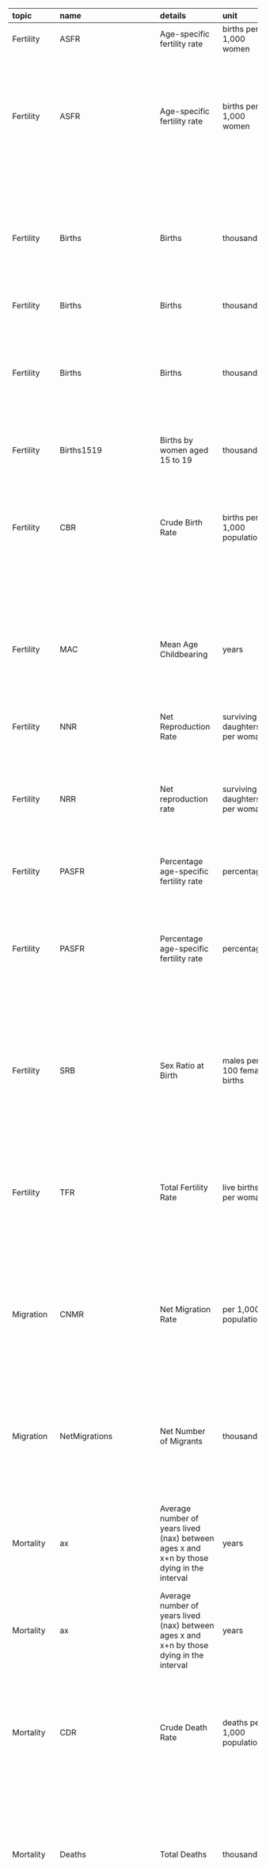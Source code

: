 |topic      |name                   |details                                                                                                            |unit                                                  |file                                |wpp                                                                    |
|:----------|:----------------------|:------------------------------------------------------------------------------------------------------------------|:-----------------------------------------------------|:-----------------------------------|:----------------------------------------------------------------------|
|Fertility  |ASFR                   |Age-specific fertility rate                                                                                        |births per 1,000 women                                |Fertility_by_Age1                   |2022                                                                   |
|Fertility  |ASFR                   |Age-specific fertility rate                                                                                        |births per 1,000 women                                |Fertility_by_Age5                   |1998, 2000, 2002, 2004, 2006, 2008, 2010, 2012, 2015, 2017, 2019, 2022 |
|Fertility  |Births                 |Births                                                                                                             |thousands                                             |Demographic_Indicators              |1998, 2000, 2002, 2004, 2006, 2008, 2010, 2012, 2015, 2017, 2019, 2022 |
|Fertility  |Births                 |Births                                                                                                             |thousands                                             |Fertility_by_Age1                   |2022                                                                   |
|Fertility  |Births                 |Births                                                                                                             |thousands                                             |Fertility_by_Age5                   |1998, 2000, 2002, 2004, 2006, 2008, 2010, 2012, 2015, 2017, 2019, 2022 |
|Fertility  |Births1519             |Births by women aged 15 to 19                                                                                      |thousands                                             |Demographic_Indicators              |2022                                                                   |
|Fertility  |CBR                    |Crude Birth Rate                                                                                                   |births per 1,000 population                           |Demographic_Indicators              |1998, 2000, 2002, 2004, 2006, 2008, 2010, 2012, 2015, 2017, 2019, 2022 |
|Fertility  |MAC                    |Mean Age Childbearing                                                                                              |years                                                 |Demographic_Indicators              |1998, 2000, 2002, 2004, 2006, 2008, 2010, 2012, 2015, 2017, 2019, 2022 |
|Fertility  |NNR                    |Net Reproduction Rate                                                                                              |surviving daughters per woman                         |Demographic_Indicators              |2022                                                                   |
|Fertility  |NRR                    |Net reproduction rate                                                                                              |surviving daughters per woman                         |Demographic_Indicators              |1998, 2000, 2002, 2004, 2006, 2008, 2010, 2012, 2015, 2017, 2019       |
|Fertility  |PASFR                  |Percentage age-specific fertility rate                                                                             |percentage                                            |Fertility_by_Age1                   |2022                                                                   |
|Fertility  |PASFR                  |Percentage age-specific fertility rate                                                                             |percentage                                            |Fertility_by_Age5                   |1998, 2000, 2002, 2004, 2006, 2008, 2010, 2012, 2015, 2017, 2019, 2022 |
|Fertility  |SRB                    |Sex Ratio at Birth                                                                                                 |males per 100 female births                           |Demographic_Indicators              |1998, 2000, 2002, 2004, 2006, 2008, 2010, 2012, 2015, 2017, 2019, 2022 |
|Fertility  |TFR                    |Total Fertility Rate                                                                                               |live births per woman                                 |Demographic_Indicators              |1998, 2000, 2002, 2004, 2006, 2008, 2010, 2012, 2015, 2017, 2019, 2022 |
|Migration  |CNMR                   |Net Migration Rate                                                                                                 |per 1,000 population                                  |Demographic_Indicators              |1998, 2000, 2002, 2004, 2006, 2008, 2010, 2012, 2015, 2017, 2019, 2022 |
|Migration  |NetMigrations          |Net Number of Migrants                                                                                             |thousands                                             |Demographic_Indicators              |1998, 2000, 2002, 2004, 2006, 2008, 2010, 2012, 2015, 2017, 2019, 2022 |
|Mortality  |ax                     |Average number of years lived (nax) between ages x and x+n by those dying in the interval                          |years                                                 |Life_Table_Abridged                 |2004, 2006, 2008, 2010, 2012, 2015, 2017, 2019, 2022                   |
|Mortality  |ax                     |Average number of years lived (nax) between ages x and x+n by those dying in the interval                          |years                                                 |Life_Table_Complete                 |2022                                                                   |
|Mortality  |CDR                    |Crude Death Rate                                                                                                   |deaths per 1,000 population                           |Demographic_Indicators              |1998, 2000, 2002, 2004, 2006, 2008, 2010, 2012, 2015, 2017, 2019, 2022 |
|Mortality  |Deaths                 |Total Deaths                                                                                                       |thousands                                             |Demographic_Indicators              |1998, 2000, 2002, 2004, 2006, 2008, 2010, 2012, 2015, 2017, 2019, 2022 |
|Mortality  |DeathsFemale           |Female Deaths                                                                                                      |thousands                                             |Demographic_Indicators              |1998, 2000, 2002, 2004, 2006, 2008, 2010, 2012, 2015, 2017, 2019, 2022 |
|Mortality  |DeathsMale             |Male Deaths                                                                                                        |thousands                                             |Demographic_Indicators              |1998, 2000, 2002, 2004, 2006, 2008, 2010, 2012, 2015, 2017, 2019, 2022 |
|Mortality  |dx                     |Number of deaths, (ndx), between ages x and x+n                                                                    |hypothetical cohort persons                           |Life_Table_Abridged                 |2004, 2006, 2008, 2010, 2012, 2015, 2017, 2019, 2022                   |
|Mortality  |dx                     |Number of deaths, (ndx), between ages x and x+n                                                                    |hypothetical cohort persons                           |Life_Table_Complete                 |2022                                                                   |
|Mortality  |ex                     |Expectation of life (ex) at age x, i.e., average number of years lived subsequent to age x by those reaching age x |years                                                 |Life_Table_Abridged                 |2004, 2006, 2008, 2010, 2012, 2015, 2017, 2019, 2022                   |
|Mortality  |ex                     |Expectation of life (ex) at age x, i.e., average number of years lived subsequent to age x by those reaching age x |years                                                 |Life_Table_Complete                 |2022                                                                   |
|Mortality  |IMR                    |Infant Mortality Rate                                                                                              |infant deaths per 1,000 live births                   |Demographic_Indicators              |1998, 2000, 2002, 2004, 2006, 2008, 2010, 2012, 2015, 2017, 2019, 2022 |
|Mortality  |InfantDeaths           |Infant Deaths, under age 1                                                                                         |thousands                                             |Demographic_Indicators              |2022                                                                   |
|Mortality  |LBsurvivingAge1        |Live births Surviving to Age 1                                                                                     |thousands                                             |Demographic_Indicators              |2022                                                                   |
|Mortality  |LE15                   |Life Expectancy at Age 15, both sexes                                                                              |years                                                 |Demographic_Indicators              |2022                                                                   |
|Mortality  |LE15Female             |Female Life Expectancy at Age 15                                                                                   |years                                                 |Demographic_Indicators              |2022                                                                   |
|Mortality  |LE15Male               |Male Life Expectancy at Age 15                                                                                     |years                                                 |Demographic_Indicators              |2022                                                                   |
|Mortality  |LE65                   |Life Expectancy at Age 65, both sexes                                                                              |years                                                 |Demographic_Indicators              |2022                                                                   |
|Mortality  |LE65Female             |Female Life Expectancy at Age 65                                                                                   |years                                                 |Demographic_Indicators              |2022                                                                   |
|Mortality  |LE65Male               |Male Life Expectancy at Age 65                                                                                     |years                                                 |Demographic_Indicators              |2022                                                                   |
|Mortality  |LE80                   |Life Expectancy at Age 80, both sexes                                                                              |years                                                 |Demographic_Indicators              |2022                                                                   |
|Mortality  |LE80Female             |Female Life Expectancy at Age 80                                                                                   |years                                                 |Demographic_Indicators              |2022                                                                   |
|Mortality  |LE80Male               |Male Life Expectancy at Age 80                                                                                     |years                                                 |Demographic_Indicators              |2022                                                                   |
|Mortality  |LEx                    |Life Expectancy at Birth, both sexes                                                                               |years                                                 |Demographic_Indicators              |1998, 2000, 2002, 2004, 2006, 2008, 2010, 2012, 2015, 2017, 2019, 2022 |
|Mortality  |LExFemale              |Female Life Expectancy at Birth                                                                                    |years                                                 |Demographic_Indicators              |1998, 2000, 2002, 2004, 2006, 2008, 2010, 2012, 2015, 2017, 2019, 2022 |
|Mortality  |LExMale                |Male Life Expectancy at Birth                                                                                      |years                                                 |Demographic_Indicators              |1998, 2000, 2002, 2004, 2006, 2008, 2010, 2012, 2015, 2017, 2019, 2022 |
|Mortality  |lx                     |Number of survivors, (lx), at age                                                                                  |hypothetical cohort persons                           |Life_Table_Abridged                 |2004, 2006, 2008, 2010, 2012, 2015, 2017, 2019, 2022                   |
|Mortality  |lx                     |Number of survivors, (lx), at age                                                                                  |hypothetical cohort persons                           |Life_Table_Complete                 |2022                                                                   |
|Mortality  |Lx                     |Number of person-years lived, (nLx), between ages x and x+n                                                        |years                                                 |Life_Table_Abridged                 |2004, 2006, 2008, 2010, 2012, 2015, 2017, 2019, 2022                   |
|Mortality  |Lx                     |Number of person-years lived, (nLx), between ages x and x+n                                                        |years                                                 |Life_Table_Complete                 |2022                                                                   |
|Mortality  |mx                     |Central death rate, nmx, for the age interval (x, x+n)                                                             |rate                                                  |Life_Table_Abridged                 |2004, 2006, 2008, 2010, 2012, 2015, 2017, 2019, 2022                   |
|Mortality  |mx                     |Central death rate, nmx, for the age interval (x, x+n)                                                             |rate                                                  |Life_Table_Complete                 |2022                                                                   |
|Mortality  |px                     |Probability of surviving, (npx), for an individual of age x to age x+n                                             |probability                                           |Life_Table_Abridged                 |2004, 2006, 2008, 2010, 2012, 2015, 2017, 2019, 2022                   |
|Mortality  |px                     |Probability of surviving, (npx), for an individual of age x to age x+n                                             |probability                                           |Life_Table_Complete                 |2022                                                                   |
|Mortality  |Q0040                  |Mortality before Age 40, both sexes                                                                                |deaths under age 40 per 1,000 live births             |Demographic_Indicators              |2022                                                                   |
|Mortality  |Q0040Female            |Female mortality before Age 40                                                                                     |deaths under age 40 per 1,000 female live births      |Demographic_Indicators              |2022                                                                   |
|Mortality  |Q0040Male              |Male mortality before Age 40                                                                                       |deaths under age 40 per 1,000 male live births        |Demographic_Indicators              |2022                                                                   |
|Mortality  |Q0060                  |Mortality before Age 60, both sexes                                                                                |deaths under age 60 per 1,000 live births             |Demographic_Indicators              |2022                                                                   |
|Mortality  |Q0060Female            |Female mortality before Age 60                                                                                     |deaths under age 60 per 1,000 female live births      |Demographic_Indicators              |2022                                                                   |
|Mortality  |Q0060Male              |Male mortality before Age 60                                                                                       |deaths under age 60 per 1,000 male live births        |Demographic_Indicators              |2022                                                                   |
|Mortality  |Q1550                  |Mortality between Age 15 and 50, both sexes                                                                        |deaths under age 50 per 1,000 alive at age 15         |Demographic_Indicators              |2022                                                                   |
|Mortality  |Q1550Female            |Female mortality between Age 15 and 50                                                                             |deaths under age 50 per 1,000 females alive at age 15 |Demographic_Indicators              |2022                                                                   |
|Mortality  |Q1550Male              |Male mortality between Age 15 and 50                                                                               |deaths under age 50 per 1,000 males alive at age 15   |Demographic_Indicators              |2022                                                                   |
|Mortality  |Q1560                  |Mortality between Age 15 and 60, both sexes                                                                        |deaths under age 60 per 1,000 alive at age 15         |Demographic_Indicators              |2022                                                                   |
|Mortality  |Q1560Female            |Female mortality between Age 15 and 60                                                                             |deaths under age 60 per 1,000 females alive at age 15 |Demographic_Indicators              |2022                                                                   |
|Mortality  |Q1560Male              |Male mortality between Age 15 and 60                                                                               |deaths under age 60 per 1,000 males alive at age 15   |Demographic_Indicators              |2022                                                                   |
|Mortality  |Q5                     |Under-five Mortality Rate                                                                                          |deaths under age 5 per 1,000 live births              |Demographic_Indicators              |1998, 2000, 2002, 2004, 2006, 2008, 2010, 2012, 2015, 2017, 2019, 2022 |
|Mortality  |qx                     |Probability of dying (nqx), for an individual between age x and x+n                                                |probability                                           |Life_Table_Abridged                 |2004, 2006, 2008, 2010, 2012, 2015, 2017, 2019, 2022                   |
|Mortality  |qx                     |Probability of dying (nqx), for an individual between age x and x+n                                                |probability                                           |Life_Table_Complete                 |2022                                                                   |
|Mortality  |Sx                     |Survival ratio (nSx) corresponding to proportion of the life table population in age group                         |proportion                                            |Life_Table_Abridged                 |2004, 2006, 2008, 2010, 2012, 2015, 2017, 2019, 2022                   |
|Mortality  |Sx                     |Survival ratio (nSx) corresponding to proportion of the life table population in age group                         |proportion                                            |Life_Table_Complete                 |2022                                                                   |
|Mortality  |Tx                     |Person-years lived, (Tx), above age x                                                                              |years                                                 |Life_Table_Abridged                 |2004, 2006, 2008, 2010, 2012, 2015, 2017, 2019, 2022                   |
|Mortality  |Tx                     |Person-years lived, (Tx), above age x                                                                              |years                                                 |Life_Table_Complete                 |2022                                                                   |
|Mortality  |Under5Deaths           |Deaths under age 5                                                                                                 |thousands                                             |Demographic_Indicators              |2022                                                                   |
|Population |DoublingTime           |Population Annual Doubling Time                                                                                    |years                                                 |Demographic_Indicators              |2022                                                                   |
|Population |GrowthRate             |Average annual rate of population change                                                                           |percentage                                            |Demographic_Indicators              |1998, 2000, 2002, 2004, 2006, 2008, 2010, 2012, 2015, 2017, 2019       |
|Population |MedianAgePop           |Median Age, as of 1 July                                                                                           |years                                                 |Demographic_Indicators              |2022                                                                   |
|Population |NatChange              |Natural Change, Births minus Deaths                                                                                |thousands                                             |Demographic_Indicators              |2022                                                                   |
|Population |NatChangeRT            |Rate of Natural Change                                                                                             |per 1,000 population                                  |Demographic_Indicators              |2022                                                                   |
|Population |NatIncr                |Rate of natural increase                                                                                           |per 1,000 population                                  |Demographic_Indicators              |1998, 2000, 2002, 2004, 2006, 2008, 2010, 2012, 2015, 2017, 2019       |
|Population |PopChange              |Population Change                                                                                                  |thousands                                             |Demographic_Indicators              |2022                                                                   |
|Population |PopDensity             |Population Density, as of 1 July                                                                                   |persons per square km                                 |Demographic_Indicators              |2022                                                                   |
|Population |PopDensity             |Population Density, as of 1 July                                                                                   |persons per square km                                 |TotalPopulationBySex                |2019, 2022                                                             |
|Population |PopFemale              |Female population for the individual age                                                                           |percentage                                            |PopulationBySingleAgeSex_Percentage |2022                                                                   |
|Population |PopFemale              |Female population for the individual age                                                                           |thousands                                             |Population1JanuaryBySingleAgeSex    |2022                                                                   |
|Population |PopFemale              |Female population for the individual age                                                                           |thousands                                             |PopulationBySingleAgeSex            |2004, 2006, 2008, 2010, 2012, 2015, 2017, 2019, 2022                   |
|Population |PopFemale              |Female population for the individual age                                                                           |thousands                                             |PopulationExposureBySingleAgeSex    |2022                                                                   |
|Population |PopFemale              |Female population in the age group                                                                                 |percentage                                            |PopulationByAge5GroupSex_Percentage |2022                                                                   |
|Population |PopFemale              |Female population in the age group                                                                                 |thousands                                             |Population1JanuaryByAge5GroupSex    |2022                                                                   |
|Population |PopFemale              |Female population in the age group                                                                                 |thousands                                             |PopulationByAge5GroupSex            |1998, 2000, 2002, 2004, 2006, 2008, 2010, 2012, 2015, 2017, 2019, 2022 |
|Population |PopFemale              |Female population in the age group                                                                                 |thousands                                             |PopulationByAgeSex_5x5              |1998, 2000, 2002, 2004, 2006, 2008, 2010, 2012, 2015, 2017             |
|Population |PopFemale              |Female population in the age group                                                                                 |thousands                                             |PopulationExposureByAge5GroupSex    |2022                                                                   |
|Population |PopFemale              |Total female population                                                                                            |thousands                                             |TotalPopulationBySex                |2000, 2002, 2004, 2006, 2008, 2010, 2012, 2015, 2017, 2019, 2022       |
|Population |PopGrowthRate          |Population Growth Rate                                                                                             |percentage                                            |Demographic_Indicators              |2022                                                                   |
|Population |PopMale                |Male population for the individual age                                                                             |percentage                                            |PopulationBySingleAgeSex_Percentage |2022                                                                   |
|Population |PopMale                |Male population for the individual age                                                                             |thousands                                             |Population1JanuaryBySingleAgeSex    |2022                                                                   |
|Population |PopMale                |Male population for the individual age                                                                             |thousands                                             |PopulationBySingleAgeSex            |2004, 2006, 2008, 2010, 2012, 2015, 2017, 2019, 2022                   |
|Population |PopMale                |Male population for the individual age                                                                             |thousands                                             |PopulationExposureBySingleAgeSex    |2022                                                                   |
|Population |PopMale                |Male population in the age group                                                                                   |percentage                                            |PopulationByAge5GroupSex_Percentage |2022                                                                   |
|Population |PopMale                |Male population in the age group                                                                                   |thousands                                             |Population1JanuaryByAge5GroupSex    |2022                                                                   |
|Population |PopMale                |Male population in the age group                                                                                   |thousands                                             |PopulationByAge5GroupSex            |1998, 2000, 2002, 2004, 2006, 2008, 2010, 2012, 2015, 2017, 2019, 2022 |
|Population |PopMale                |Male population in the age group                                                                                   |thousands                                             |PopulationByAgeSex_5x5              |1998, 2000, 2002, 2004, 2006, 2008, 2010, 2012, 2015, 2017             |
|Population |PopMale                |Male population in the age group                                                                                   |thousands                                             |PopulationExposureByAge5GroupSex    |2022                                                                   |
|Population |PopMale                |Total male population                                                                                              |thousands                                             |TotalPopulationBySex                |2000, 2002, 2004, 2006, 2008, 2010, 2012, 2015, 2017, 2019, 2022       |
|Population |PopSexRatio            |Population Sex Ratio, as of 1 July                                                                                 |males per 100 females                                 |Demographic_Indicators              |2022                                                                   |
|Population |PopTotal               |Total population for the individual age                                                                            |percentage                                            |PopulationBySingleAgeSex_Percentage |2022                                                                   |
|Population |PopTotal               |Total population for the individual age                                                                            |thousands                                             |Population1JanuaryBySingleAgeSex    |2022                                                                   |
|Population |PopTotal               |Total population for the individual age                                                                            |thousands                                             |PopulationBySingleAgeSex            |2004, 2006, 2008, 2010, 2012, 2015, 2017, 2019, 2022                   |
|Population |PopTotal               |Total population for the individual age                                                                            |thousands                                             |PopulationExposureBySingleAgeSex    |2022                                                                   |
|Population |PopTotal               |Total population in the age group                                                                                  |percentage                                            |PopulationByAge5GroupSex_Percentage |2022                                                                   |
|Population |PopTotal               |Total population in the age group                                                                                  |thousands                                             |Population1JanuaryByAge5GroupSex    |2022                                                                   |
|Population |PopTotal               |Total population in the age group                                                                                  |thousands                                             |PopulationByAge5GroupSex            |1998, 2000, 2002, 2004, 2006, 2008, 2010, 2012, 2015, 2017, 2019, 2022 |
|Population |PopTotal               |Total population in the age group                                                                                  |thousands                                             |PopulationByAgeSex_5x5              |1998, 2000, 2002, 2004, 2006, 2008, 2010, 2012, 2015, 2017             |
|Population |PopTotal               |Total population in the age group                                                                                  |thousands                                             |PopulationExposureByAge5GroupSex    |2022                                                                   |
|Population |PopTotal               |Total population, both sexes                                                                                       |thousands                                             |TotalPopulationBySex                |1998, 2000, 2002, 2004, 2006, 2008, 2010, 2012, 2015, 2017, 2019, 2022 |
|Population |TPopulation1Jan        |Total Population, as of 1 January                                                                                  |thousands                                             |Demographic_Indicators              |2022                                                                   |
|Population |TPopulation1July       |Total Population, as of 1 July                                                                                     |thousands                                             |Demographic_Indicators              |2022                                                                   |
|Population |TPopulationFemale1July |Female Population, as of 1 July                                                                                    |thousands                                             |Demographic_Indicators              |2022                                                                   |
|Population |TPopulationMale1July   |Male Population, as of 1 July                                                                                      |thousands                                             |Demographic_Indicators              |2022                                                                   |
